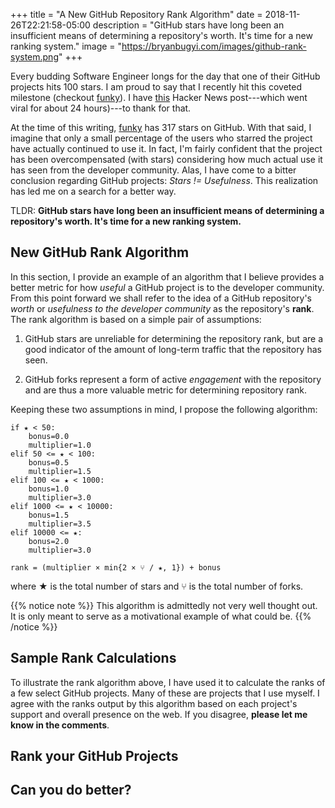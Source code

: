 +++
title = "A New GitHub Repository Rank Algorithm"
date = 2018-11-26T22:21:58-05:00
description = "GitHub stars have long been an insufficient means of determining a repository's worth. It's time for a new ranking system."
image = "https://bryanbugyi.com/images/github-rank-system.png"
+++

Every budding Software Engineer longs for the day that one of their GitHub projects hits 100 stars. I am proud to say that I recently hit this coveted milestone (checkout [funky]). I have [this][HN] Hacker News post---which went viral for about 24 hours)---to thank for that.

At the time of this writing, [funky] has 317 stars on GitHub. With that said, I imagine that only a small percentage of the users who starred the project have actually continued to use it. In fact, I'm fairly confident that the project has been overcompensated (with stars) considering how much actual use it has seen from the developer community. Alas, I have come to a bitter conclusion regarding GitHub projects: *Stars != Usefulness*. This realization has led me on a search for a better way.

TLDR: **GitHub stars have long been an insufficient means of determining a repository's worth. It's time for a new ranking system.**

## New GitHub Rank Algorithm

In this section, I provide an example of an algorithm that I believe provides a better metric for how *useful* a GitHub project is to the developer community. From this point forward we shall refer to the idea of a GitHub repository's *worth* or *usefulness to the developer community* as the repository's **rank**. The rank algorithm is based on a simple pair of assumptions:

1) GitHub stars are unreliable for determining the repository rank, but are a good indicator of the amount of long-term traffic that the repository has seen.

2) GitHub forks represent a form of active *engagement* with the repository and are thus a more valuable metric for determining repository rank.

Keeping these two assumptions in mind, I propose the following algorithm:

```
if ★ < 50:
    bonus=0.0
    multiplier=1.0
elif 50 <= ★ < 100:
    bonus=0.5
    multiplier=1.5
elif 100 <= ★ < 1000:
    bonus=1.0
    multiplier=3.0
elif 1000 <= ★ < 10000:
    bonus=1.5
    multiplier=3.5
elif 10000 <= ★:
    bonus=2.0
    multiplier=3.0

rank = (multiplier × min{2 × ⑂ / ★, 1}) + bonus
```

where ★ is the total number of stars and ⑂ is the total number of forks.

{{% notice note %}}
This algorithm is admittedly not very well thought out. It is only meant to serve as a motivational example of what could be.
{{% /notice %}}

## Sample Rank Calculations

To illustrate the rank algorithm above, I have used it to calculate the ranks of a few select GitHub projects. Many of these are projects that I use myself. I agree with the ranks output by this algorithm based on each project's support and overall presence on the web. If you disagree, **please let me know in the comments**.

<canvas id='myChart' width='400' height='400'></canvas>
<script src="js/github-rank-chart.js"></script>

## Rank your GitHub Projects

## Can you do better?

[funky]: https://github.com/bbugyi200/funky
[HN]: https://news.ycombinator.com/item?id=18486191
